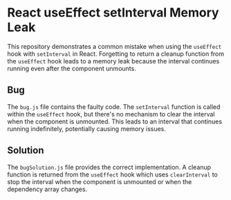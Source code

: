 # React useEffect setInterval Memory Leak

This repository demonstrates a common mistake when using the `useEffect` hook with `setInterval` in React.  Forgetting to return a cleanup function from the `useEffect` hook leads to a memory leak because the interval continues running even after the component unmounts.

## Bug
The `bug.js` file contains the faulty code. The `setInterval` function is called within the `useEffect` hook, but there's no mechanism to clear the interval when the component is unmounted. This leads to an interval that continues running indefinitely, potentially causing memory issues.

## Solution
The `bugSolution.js` file provides the correct implementation.  A cleanup function is returned from the `useEffect` hook which uses `clearInterval` to stop the interval when the component is unmounted or when the dependency array changes.